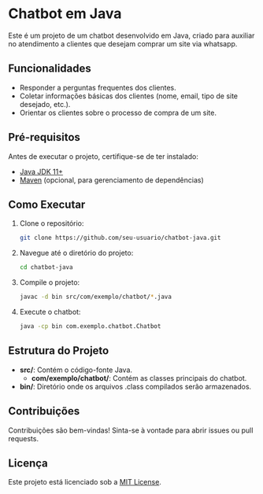 # Chatbot em Java

Este é um projeto de um chatbot desenvolvido em Java, criado para auxiliar no atendimento a clientes que desejam comprar um site via whatsapp.

## Funcionalidades

- Responder a perguntas frequentes dos clientes.
- Coletar informações básicas dos clientes (nome, email, tipo de site desejado, etc.).
- Orientar os clientes sobre o processo de compra de um site.

## Pré-requisitos

Antes de executar o projeto, certifique-se de ter instalado:

- [Java JDK 11+](https://www.oracle.com/java/technologies/javase-jdk11-downloads.html)
- [Maven](https://maven.apache.org/) (opcional, para gerenciamento de dependências)

## Como Executar

1. Clone o repositório:
    ```bash
    git clone https://github.com/seu-usuario/chatbot-java.git
    ```
2. Navegue até o diretório do projeto:
    ```bash
    cd chatbot-java
    ```
3. Compile o projeto:
    ```bash
    javac -d bin src/com/exemplo/chatbot/*.java
    ```
4. Execute o chatbot:
    ```bash
    java -cp bin com.exemplo.chatbot.Chatbot
    ```

## Estrutura do Projeto

- **src/**: Contém o código-fonte Java.
  - **com/exemplo/chatbot/**: Contém as classes principais do chatbot.
- **bin/**: Diretório onde os arquivos .class compilados serão armazenados.

## Contribuições

Contribuições são bem-vindas! Sinta-se à vontade para abrir issues ou pull requests.

## Licença

Este projeto está licenciado sob a [MIT License](LICENSE).
